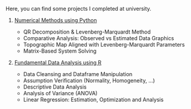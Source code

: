 Here, you can find some projects I completed at university.

1) [Numerical Methods using Python](https://hugoverissimo21.github.io/University-Projects/Py%20-%20numerical%20methods.pdf)
  
    -   QR Decomposition & Levenberg-Marquardt Method
    -   Comparative Analysis: Observed vs Estimated Data Graphics
    -   Topographic Map Aligned with Levenberg-Marquardt Parameters
    -   Matrix-Based System Solving

2) [Fundamental Data Analysis using R](https://hugoverissimo21.github.io/University-Projects/R%20-%20fundamental%20data%20analysis.pdf)

    - Data Cleansing and Dataframe Manipulation
    - Assumption Verification (Normality, Homogeneity, ...)
    - Descriptive Data Analysis
    - Analysis of Variance (ANOVA)
    - Linear Regression: Estimation, Optimization and Analysis
